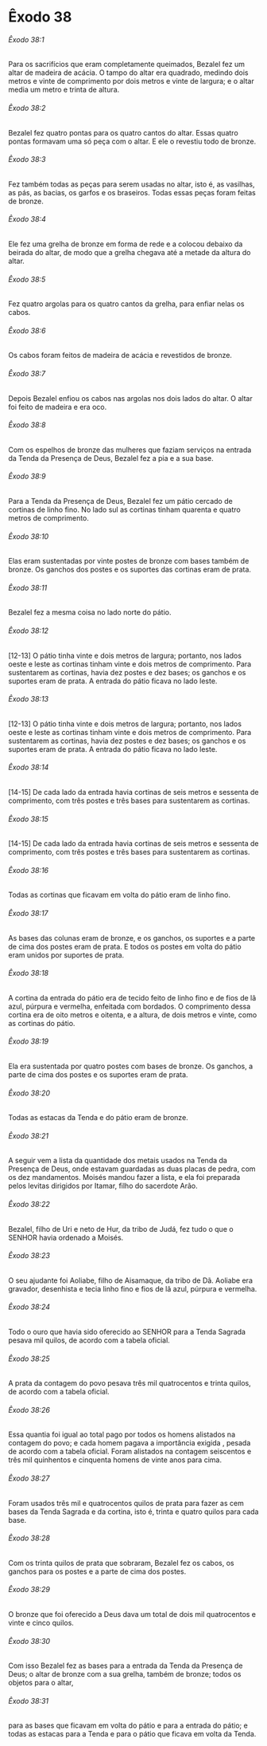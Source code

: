 # Êxodo 38

###### Êxodo 38:1

Para os sacrifícios que eram completamente queimados, Bezalel fez um altar de madeira de acácia. O tampo do altar era quadrado, medindo dois metros e vinte de comprimento por dois metros e vinte de largura; e o altar media um metro e trinta de altura.

###### Êxodo 38:2

Bezalel fez quatro pontas para os quatro cantos do altar. Essas quatro pontas formavam uma só peça com o altar. E ele o revestiu todo de bronze.

###### Êxodo 38:3

Fez também todas as peças para serem usadas no altar, isto é, as vasilhas, as pás, as bacias, os garfos e os braseiros. Todas essas peças foram feitas de bronze.

###### Êxodo 38:4

Ele fez uma grelha de bronze em forma de rede e a colocou debaixo da beirada do altar, de modo que a grelha chegava até a metade da altura do altar.

###### Êxodo 38:5

Fez quatro argolas para os quatro cantos da grelha, para enfiar nelas os cabos.

###### Êxodo 38:6

Os cabos foram feitos de madeira de acácia e revestidos de bronze.

###### Êxodo 38:7

Depois Bezalel enfiou os cabos nas argolas nos dois lados do altar. O altar foi feito de madeira e era oco.

###### Êxodo 38:8

Com os espelhos de bronze das mulheres que faziam serviços na entrada da Tenda da Presença de Deus, Bezalel fez a pia e a sua base.

###### Êxodo 38:9

Para a Tenda da Presença de Deus, Bezalel fez um pátio cercado de cortinas de linho fino. No lado sul as cortinas tinham quarenta e quatro metros de comprimento.

###### Êxodo 38:10

Elas eram sustentadas por vinte postes de bronze com bases também de bronze. Os ganchos dos postes e os suportes das cortinas eram de prata.

###### Êxodo 38:11

Bezalel fez a mesma coisa no lado norte do pátio.

###### Êxodo 38:12

[12-13] O pátio tinha vinte e dois metros de largura; portanto, nos lados oeste e leste as cortinas tinham vinte e dois metros de comprimento. Para sustentarem as cortinas, havia dez postes e dez bases; os ganchos e os suportes eram de prata. A entrada do pátio ficava no lado leste.

###### Êxodo 38:13

[12-13] O pátio tinha vinte e dois metros de largura; portanto, nos lados oeste e leste as cortinas tinham vinte e dois metros de comprimento. Para sustentarem as cortinas, havia dez postes e dez bases; os ganchos e os suportes eram de prata. A entrada do pátio ficava no lado leste.

###### Êxodo 38:14

[14-15] De cada lado da entrada havia cortinas de seis metros e sessenta de comprimento, com três postes e três bases para sustentarem as cortinas.

###### Êxodo 38:15

[14-15] De cada lado da entrada havia cortinas de seis metros e sessenta de comprimento, com três postes e três bases para sustentarem as cortinas.

###### Êxodo 38:16

Todas as cortinas que ficavam em volta do pátio eram de linho fino.

###### Êxodo 38:17

As bases das colunas eram de bronze, e os ganchos, os suportes e a parte de cima dos postes eram de prata. E todos os postes em volta do pátio eram unidos por suportes de prata.

###### Êxodo 38:18

A cortina da entrada do pátio era de tecido feito de linho fino e de fios de lã azul, púrpura e vermelha, enfeitada com bordados. O comprimento dessa cortina era de oito metros e oitenta, e a altura, de dois metros e vinte, como as cortinas do pátio.

###### Êxodo 38:19

Ela era sustentada por quatro postes com bases de bronze. Os ganchos, a parte de cima dos postes e os suportes eram de prata.

###### Êxodo 38:20

Todas as estacas da Tenda e do pátio eram de bronze.

###### Êxodo 38:21

A seguir vem a lista da quantidade dos metais usados na Tenda da Presença de Deus, onde estavam guardadas as duas placas de pedra, com os dez mandamentos. Moisés mandou fazer a lista, e ela foi preparada pelos levitas dirigidos por Itamar, filho do sacerdote Arão.

###### Êxodo 38:22

Bezalel, filho de Uri e neto de Hur, da tribo de Judá, fez tudo o que o SENHOR havia ordenado a Moisés.

###### Êxodo 38:23

O seu ajudante foi Aoliabe, filho de Aisamaque, da tribo de Dã. Aoliabe era gravador, desenhista e tecia linho fino e fios de lã azul, púrpura e vermelha.

###### Êxodo 38:24

Todo o ouro que havia sido oferecido ao SENHOR para a Tenda Sagrada pesava mil quilos, de acordo com a tabela oficial.

###### Êxodo 38:25

A prata da contagem do povo pesava três mil quatrocentos e trinta quilos, de acordo com a tabela oficial.

###### Êxodo 38:26

Essa quantia foi igual ao total pago por todos os homens alistados na contagem do povo; e cada homem pagava a importância exigida , pesada de acordo com a tabela oficial. Foram alistados na contagem seiscentos e três mil quinhentos e cinquenta homens de vinte anos para cima.

###### Êxodo 38:27

Foram usados três mil e quatrocentos quilos de prata para fazer as cem bases da Tenda Sagrada e da cortina, isto é, trinta e quatro quilos para cada base.

###### Êxodo 38:28

Com os trinta quilos de prata que sobraram, Bezalel fez os cabos, os ganchos para os postes e a parte de cima dos postes.

###### Êxodo 38:29

O bronze que foi oferecido a Deus dava um total de dois mil quatrocentos e vinte e cinco quilos.

###### Êxodo 38:30

Com isso Bezalel fez as bases para a entrada da Tenda da Presença de Deus; o altar de bronze com a sua grelha, também de bronze; todos os objetos para o altar,

###### Êxodo 38:31

para as bases que ficavam em volta do pátio e para a entrada do pátio; e todas as estacas para a Tenda e para o pátio que ficava em volta da Tenda.

